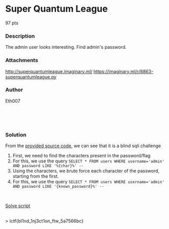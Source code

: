 # Super Quantum League

97 pts<br/>

### Description
The admin user looks interesting. Find admin's password.

### Attachments
http://superquantumleague.imaginary.ml/ https://imaginary.ml/r/8863-superquantumleague.py

### Author
Eth007

<br/><br/><br/>

### Solution
From the [provided source code](Assets/superquantumleague.py), we can see that it is a blind sqli challenge<br/>
1. First, we need to find the characters present in the password/flag
2. For this, we use the query `SELECT * FROM users WHERE username='admin' AND password LIKE '%{char}%' -- `
3. Using the characters, we brute force each character of the password, starting from the first.
4. For this, we use the query `SELECT * FROM users WHERE username='admin' AND password LIKE '{known_password}%' -- `
<br/>

[Solve script](Assets/blindsqli.py)

<br/>
> ictf{bl1nd_1nj3ct1on_ftw_5a7566bc}
